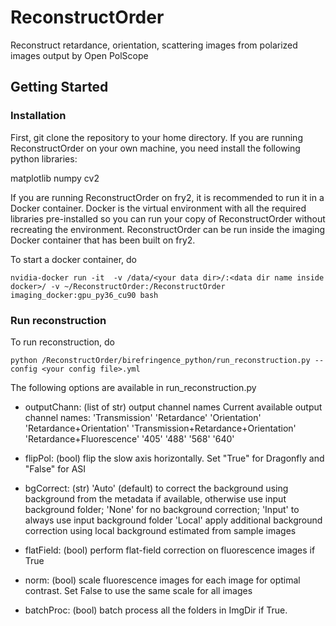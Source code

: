 # ReconstructOrder
Reconstruct retardance, orientation, scattering images from polarized images output by Open PolScope

## Getting Started
### Installation 
First, git clone the repository to your home directory. 
If you are running ReconstructOrder on your own machine, you need install the following python libraries:

matplotlib
numpy
cv2

If you are running ReconstructOrder on fry2, it is recommended to run it in a Docker container. 
Docker is the virtual environment with all the required libraries pre-installed so you can run your copy of ReconstructOrder without recreating the environment. 
ReconstructOrder can be run inside the imaging Docker container that has been built on fry2. 

To start a docker container, do 
```buildoutcfg
nvidia-docker run -it  -v /data/<your data dir>/:<data dir name inside docker>/ -v ~/ReconstructOrder:/ReconstructOrder imaging_docker:gpu_py36_cu90 bash
```
### Run reconstruction
To run reconstruction, do
```buildoutcfg
python /ReconstructOrder/birefringence_python/run_reconstruction.py --config <your config file>.yml
```
The following options are available in run_reconstruction.py
 
* outputChann: (list of str) output channel names
    Current available output channel names:
        'Transmission'
        'Retardance'
        'Orientation' 
        'Retardance+Orientation'
        'Transmission+Retardance+Orientation'
        'Retardance+Fluorescence'
        '405'
        '488'
        '568'
        '640'
        
* flipPol: (bool) flip the slow axis horizontally. Set "True" for Dragonfly and "False" for ASI 
* bgCorrect: (str) 
    'Auto' (default) to correct the background using background from the metadata if available, otherwise use input background folder;
    'None' for no background correction; 
    'Input' to always use input background folder
    'Local' apply additional background correction using local background estimated from sample images  
* flatField: (bool) perform flat-field correction on fluorescence images if True
* norm: (bool) scale fluorescence images for each image for optimal contrast. Set False to use the same scale for all images
* batchProc: (bool) batch process all the folders in ImgDir if True. 
